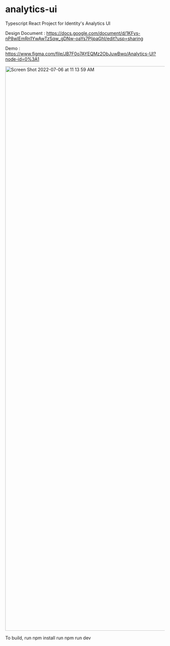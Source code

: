 # analytics-ui
Typescript React Project for Identity's Analytics UI

Design Document : https://docs.google.com/document/d/1KFys-nP8wIEmRn1YwAwTzSqw_gDNw-oaYs7PljpaGhI/edit?usp=sharing

Demo : https://www.figma.com/file/JB7F0o7AYEQMz2ObJuwBwo/Analytics-UI?node-id=0%3A1

<img width="1784" alt="Screen Shot 2022-07-06 at 11 13 59 AM" src="https://user-images.githubusercontent.com/35953676/177616073-938511e0-ae0d-475e-8f41-006b1e366049.png">

To build,
run npm install
run npm run dev
